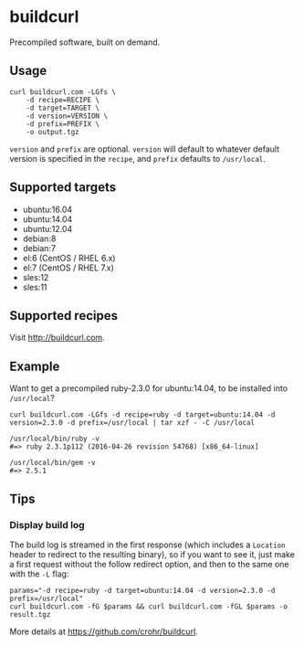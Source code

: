 # buildcurl

Precompiled software, built on demand.

## Usage

    curl buildcurl.com -LGfs \
        -d recipe=RECIPE \
        -d target=TARGET \
        -d version=VERSION \
        -d prefix=PREFIX \
        -o output.tgz

`version` and `prefix` are optional. `version` will default to whatever default
version is specified in the `recipe`, and `prefix` defaults to `/usr/local`.

## Supported targets

* ubuntu:16.04
* ubuntu:14.04
* ubuntu:12.04
* debian:8
* debian:7
* el:6 (CentOS / RHEL 6.x)
* el:7 (CentOS / RHEL 7.x)
* sles:12
* sles:11

## Supported recipes

Visit <http://buildcurl.com>.

## Example

Want to get a precompiled ruby-2.3.0 for ubuntu:14.04, to be installed into `/usr/local`?

    curl buildcurl.com -LGfs -d recipe=ruby -d target=ubuntu:14.04 -d version=2.3.0 -d prefix=/usr/local | tar xzf - -C /usr/local

    /usr/local/bin/ruby -v
    #=> ruby 2.3.1p112 (2016-04-26 revision 54768) [x86_64-linux]

    /usr/local/bin/gem -v
    #=> 2.5.1

## Tips

### Display build log

The build log is streamed in the first response (which includes a `Location`
header to redirect to the resulting binary), so if you want to see it, just
make a first request without the follow redirect option, and then to the same
one with the `-L` flag:

    params="-d recipe=ruby -d target=ubuntu:14.04 -d version=2.3.0 -d prefix=/usr/local"
    curl buildcurl.com -fG $params && curl buildcurl.com -fGL $params -o result.tgz

More details at <https://github.com/crohr/buildcurl>.
